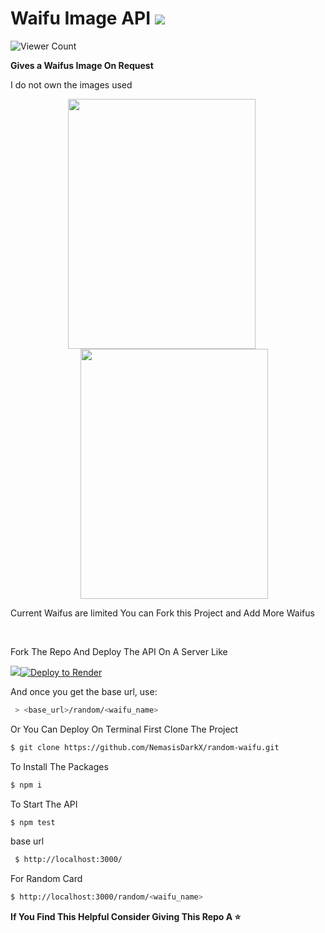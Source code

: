 <p align=centre>
  
  # Waifu Image API ![](https://img.shields.io/badge/Deployed_On-Render-blue)
   ![Viewer Count](https://img.shields.io/endpoint?url=https%3A%2F%2Fhits.dwyl.com%2FNemasisDarkX%2Frandom-waifu.json%3Fcolor%3Dpink)
  <p><b>Gives a Waifus Image On Request</b></p>
  <p>I do not own the images used</p>
  <div align="center">
    <img src="https://random-waifu.onrender.com/random/Makima" width="300" height="400" style="margin-right: 20px;">
    <img src="https://random-waifu.onrender.com/random/Ningguang" width="300" height="400" style="margin-left: 20px;">
  </div>
  <p>Current Waifus are limited 
    You can Fork this Project and Add More Waifus</p>
  </br>
  <p>Fork The Repo And Deploy The API On A Server Like</p>
  <a href="https://heroku.com/deploy?template=https://github.com/NemasisDarkX/random-waifu"><img src="https://img.shields.io/badge/heroku-9d7acc?style=for-the-badge&logo=heroku&logoColor=430098"></a><a href="https://render.com/deploy?repo=https://github.com/NemasisDarkX/random-waifu"><img src="https://render.com/images/deploy-to-render-button.svg" alt="Deploy to Render"></a>
  


<p>And once you get the base url, use:</p>

```bash
 > <base_url>/random/<waifu_name>
```

<p>Or You Can Deploy On Terminal
First Clone The Project</p>

```bash
$ git clone https://github.com/NemasisDarkX/random-waifu.git
```

<p>To Install The Packages</p>

```bash
$ npm i
```
<p>To Start The API</p>

```bash
$ npm test
```

<p>base url</p>

```bash
 $ http://localhost:3000/
 ```
<p>For Random Card</p>

```bash
$ http://localhost:3000/random/<waifu_name>
```
  
<p><b>If You Find This Helpful Consider Giving This Repo A ⭐ </b></p>
  

